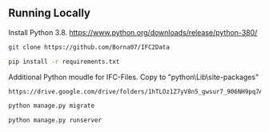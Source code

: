 
## Running Locally

Install Python 3.8.
https://www.python.org/downloads/release/python-380/


```bash
git clone https://github.com/Borna07/IFC2Data
```

```bash
pip install -r requirements.txt
```

Additional Python moudle for IFC-Files. Copy to "python\Lib\site-packages"

```bash
https://drive.google.com/drive/folders/1hTLOz1Z7yV8n5_gwsur7_906NH9pq7Ac?usp=sharing
```



```bash
python manage.py migrate
```

```bash
python manage.py runserver
```

